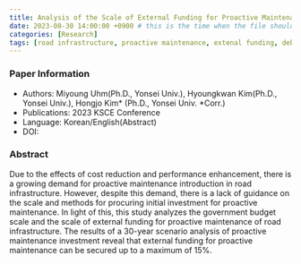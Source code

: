 ```yaml
---
title: Analysis of the Scale of External Funding for Proactive Maintenance of Road Infrastructure
date: 2023-08-30 14:00:00 +0900 # this is the time when the file should be shown to public
categories: [Research]
tags: [road infrastructure, proactive maintenance, extenal funding, debt to income]     # TAG names should always be lowercase
---
```


### Paper Information
- Authors: Miyoung Uhm(Ph.D., Yonsei Univ.), Hyoungkwan Kim(Ph.D., Yonsei Univ.), Hongjo Kim* (Ph.D., Yonsei Univ. *Corr.)
- Publications:
2023 KSCE Conference
- Language: 
Korean/English(Abstract)
- DOI:

### Abstract
Due to the effects of cost reduction and performance enhancement, there is a growing demand for proactive maintenance introduction in road infrastructure. However, despite this demand, there is a lack of guidance on the scale and methods for procuring initial investment for proactive maintenance. In light of this, this study analyzes the government budget scale and the scale of external funding for proactive maintenance of road infrastructure. The results of a 30-year scenario analysis of proactive maintenance investment reveal that external funding for proactive maintenance can be secured up to a maximum of 15%.
